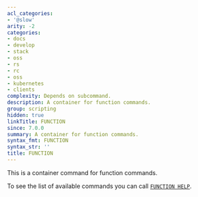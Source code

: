 ```yaml
---
acl_categories:
- '@slow'
arity: -2
categories:
- docs
- develop
- stack
- oss
- rs
- rc
- oss
- kubernetes
- clients
complexity: Depends on subcommand.
description: A container for function commands.
group: scripting
hidden: true
linkTitle: FUNCTION
since: 7.0.0
summary: A container for function commands.
syntax_fmt: FUNCTION
syntax_str: ''
title: FUNCTION
---
```

This is a container command for function commands.

To see the list of available commands you can call [`FUNCTION HELP`](/commands/function-help).